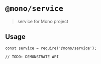 # `@mono/service`

> service for Mono project

## Usage

```
const service = require('@mono/service');

// TODO: DEMONSTRATE API
```

